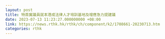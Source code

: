 ```yaml
---
layout: post
title: 特首冀議員就本港成法律人才培訓基地及增應急力提建議
date: 2023-07-13 11:23:27.000000000 +08:00
link: https://news.rthk.hk/rthk/ch/component/k2/1708661-20230713.htm
categories: rthk
---
```



